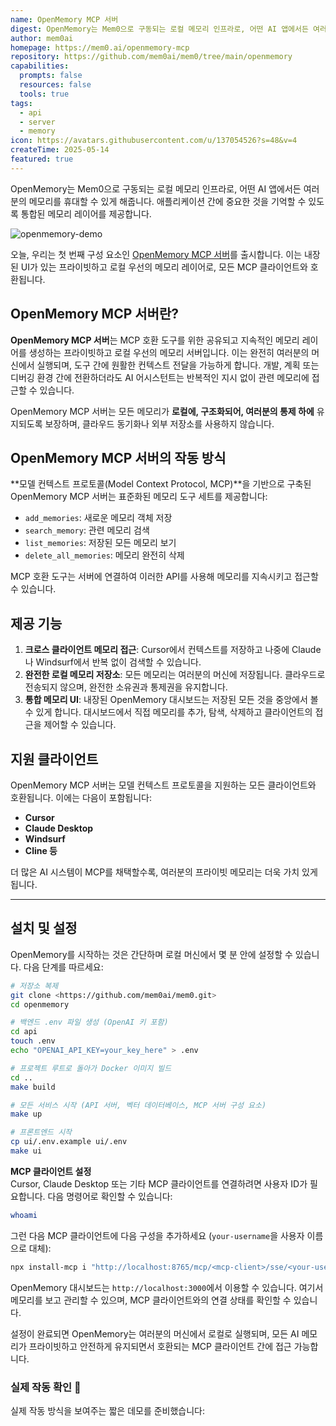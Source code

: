 ```yaml
---
name: OpenMemory MCP 서버
digest: OpenMemory는 Mem0으로 구동되는 로컬 메모리 인프라로, 어떤 AI 앱에서든 여러분의 메모리를 휴대할 수 있게 해줍니다. 애플리케이션 간에 중요한 것을 기억할 수 있도록 통합된 메모리 레이어를 제공합니다.
author: mem0ai
homepage: https://mem0.ai/openmemory-mcp
repository: https://github.com/mem0ai/mem0/tree/main/openmemory
capabilities:
  prompts: false
  resources: false
  tools: true
tags:
  - api
  - server
  - memory
icon: https://avatars.githubusercontent.com/u/137054526?s=48&v=4
createTime: 2025-05-14
featured: true
---
```


OpenMemory는 Mem0으로 구동되는 로컬 메모리 인프라로, 어떤 AI 앱에서든 여러분의 메모리를 휴대할 수 있게 해줍니다. 애플리케이션 간에 중요한 것을 기억할 수 있도록 통합된 메모리 레이어를 제공합니다.

![openmemory-demo](/images/openmemory-mcp.png)

오늘, 우리는 첫 번째 구성 요소인 [OpenMemory MCP 서버](/ko/servers/openmemory-mcp)를 출시합니다. 이는 내장된 UI가 있는 프라이빗하고 로컬 우선의 메모리 레이어로, 모든 MCP 클라이언트와 호환됩니다.

## OpenMemory MCP 서버란?

**OpenMemory MCP 서버**는 MCP 호환 도구를 위한 공유되고 지속적인 메모리 레이어를 생성하는 프라이빗하고 로컬 우선의 메모리 서버입니다. 이는 완전히 여러분의 머신에서 실행되며, 도구 간에 원활한 컨텍스트 전달을 가능하게 합니다. 개발, 계획 또는 디버깅 환경 간에 전환하더라도 AI 어시스턴트는 반복적인 지시 없이 관련 메모리에 접근할 수 있습니다.

OpenMemory MCP 서버는 모든 메모리가 **로컬에, 구조화되어, 여러분의 통제 하에** 유지되도록 보장하며, 클라우드 동기화나 외부 저장소를 사용하지 않습니다.

## OpenMemory MCP 서버의 작동 방식

**모델 컨텍스트 프로토콜(Model Context Protocol, MCP)**을 기반으로 구축된 OpenMemory MCP 서버는 표준화된 메모리 도구 세트를 제공합니다:

- `add_memories`: 새로운 메모리 객체 저장
- `search_memory`: 관련 메모리 검색
- `list_memories`: 저장된 모든 메모리 보기
- `delete_all_memories`: 메모리 완전히 삭제

MCP 호환 도구는 서버에 연결하여 이러한 API를 사용해 메모리를 지속시키고 접근할 수 있습니다.

## 제공 기능

1.  **크로스 클라이언트 메모리 접근**: Cursor에서 컨텍스트를 저장하고 나중에 Claude나 Windsurf에서 반복 없이 검색할 수 있습니다.
2.  **완전한 로컬 메모리 저장소**: 모든 메모리는 여러분의 머신에 저장됩니다. 클라우드로 전송되지 않으며, 완전한 소유권과 통제권을 유지합니다.
3.  **통합 메모리 UI**: 내장된 OpenMemory 대시보드는 저장된 모든 것을 중앙에서 볼 수 있게 합니다. 대시보드에서 직접 메모리를 추가, 탐색, 삭제하고 클라이언트의 접근을 제어할 수 있습니다.

## 지원 클라이언트

OpenMemory MCP 서버는 모델 컨텍스트 프로토콜을 지원하는 모든 클라이언트와 호환됩니다. 이에는 다음이 포함됩니다:

- **Cursor**
- **Claude Desktop**
- **Windsurf**
- **Cline 등**

더 많은 AI 시스템이 MCP를 채택할수록, 여러분의 프라이빗 메모리는 더욱 가치 있게 됩니다.

---

## 설치 및 설정

OpenMemory를 시작하는 것은 간단하며 로컬 머신에서 몇 분 안에 설정할 수 있습니다. 다음 단계를 따르세요:

```bash
# 저장소 복제
git clone <https://github.com/mem0ai/mem0.git>
cd openmemory

# 백엔드 .env 파일 생성 (OpenAI 키 포함)
cd api
touch .env
echo "OPENAI_API_KEY=your_key_here" > .env

# 프로젝트 루트로 돌아가 Docker 이미지 빌드
cd ..
make build

# 모든 서비스 시작 (API 서버, 벡터 데이터베이스, MCP 서버 구성 요소)
make up

# 프론트엔드 시작
cp ui/.env.example ui/.env
make ui
```

**MCP 클라이언트 설정**  
Cursor, Claude Desktop 또는 기타 MCP 클라이언트를 연결하려면 사용자 ID가 필요합니다. 다음 명령어로 확인할 수 있습니다:

```bash
whoami
```

그런 다음 MCP 클라이언트에 다음 구성을 추가하세요 (`your-username`을 사용자 이름으로 대체):

```bash
npx install-mcp i "http://localhost:8765/mcp/<mcp-client>/sse/<your-username>" --client <mcp-client>
```

OpenMemory 대시보드는 `http://localhost:3000`에서 이용할 수 있습니다. 여기서 메모리를 보고 관리할 수 있으며, MCP 클라이언트와의 연결 상태를 확인할 수 있습니다.

설정이 완료되면 OpenMemory는 여러분의 머신에서 로컬로 실행되며, 모든 AI 메모리가 프라이빗하고 안전하게 유지되면서 호환되는 MCP 클라이언트 간에 접근 가능합니다.

### 실제 작동 확인 🎥

실제 작동 방식을 보여주는 짧은 데모를 준비했습니다:

<video
src="https://mem0.ai/blog/content/media/2025/05/Mem0-openMemory.mp4"
poster="https://img.spacergif.org/v1/3340x2160/0a/spacer.png"
width="3340"
height="2160"
controls
playsinline
preload="metadata"
style="background: transparent url('https://mem0.ai/blog/content/media/2025/05/Mem0-openMemory_thumb.jpg') 50% 50% / cover no-repeat;"></video>

## 실제 사례

**시나리오 1: 크로스 도구 프로젝트 흐름** Claude Desktop에서 프로젝트의 기술 요구사항을 정의합니다. Cursor에서 빌드합니다. Windsurf에서 문제를 디버깅합니다 - 모두 OpenMemory를 통해 공유 컨텍스트가 전달됩니다.

**시나리오 2: 지속되는 환경 설정** 한 도구에서 선호하는 코드 스타일이나 톤을 설정합니다. 다른 MCP 클라이언트로 전환하면 동일한 환경 설정을 재정의 없이 접근할 수 있습니다.

**시나리오 3: 프로젝트 지식**

중요한 프로젝트 세부 사항을 한 번 저장하면, 호환되는 모든 AI 도구에서 접근할 수 있어 반복적인 설명이 필요 없습니다.

## 결론

OpenMemory MCP 서버는 **MCP 호환 도구에 메모리를 제공**하면서 통제권이나 프라이버시를 포기하지 않습니다. 이는 현대 LLM 워크플로우의 근본적인 한계인 도구, 세션, 환경 간의 컨텍스트 손실을 해결합니다.

메모리 작업을 표준화하고 모든 데이터를 로컬에 유지함으로써, 토큰 오버헤드를 줄이고 성능을 개선하며, 성장하는 AI 어시스턴트 생태계 전반에 걸쳐 더 지능한 상호작용을 가능하게 합니다.

이것은 시작에 불과합니다. MCP 서버는 OpenMemory 플랫폼의 첫 번째 핵심 레이어로, AI 시스템 전반에 걸쳐 메모리를 휴대 가능하고 프라이빗하며 상호 운용 가능하게 만드는 더 넓은 노력의 일환입니다.

OpenMemory MCP를 통해 여러분의 AI 메모리는 프라이빗하고 휴대 가능하며 여러분의 통제 하에, 정확히 있어야 할 곳에 머무릅니다.
